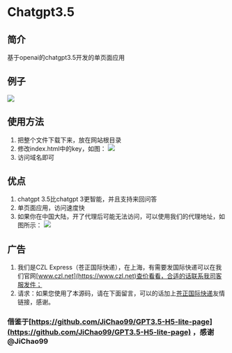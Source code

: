 # Chatgpt3.5

## 简介

基于openai的chatgpt3.5开发的单页面应用

## 例子

![](https://img.cdn.czl.net/i/2023/03/08/134339.webp)

## 使用方法

1. 把整个文件下载下来，放在网站根目录
2. 修改index.html中的key，如图：
  ![](https://img.cdn.czl.net/i/2023/03/08/134542.webp)
3. 访问域名即可

## 优点

1. chatgpt 3.5比chatgpt 3更智能，并且支持来回问答
2. 单页面应用，访问速度快
3. 如果你在中国大陆，开了代理后可能无法访问，可以使用我们的代理地址，如图所示：
  ![](https://img.cdn.czl.net/i/2023/03/08/135004.webp)

## 广告

1. 我们是CZL Express（苍正国际快递），在上海，有需要发国际快递可以在我们官网[www.czl.net](https://www.czl.net)查价看看，合适的话联系我司客服发件；
2. 请求：如果您使用了本源码，请在下面留言，可以的话加上[苍正国际快递](https://www.czl.net)友情链接，感谢。


### 借鉴于[https://github.com/JiChao99/GPT3.5-H5-lite-page](https://github.com/JiChao99/GPT3.5-H5-lite-page) ，感谢 @JiChao99
